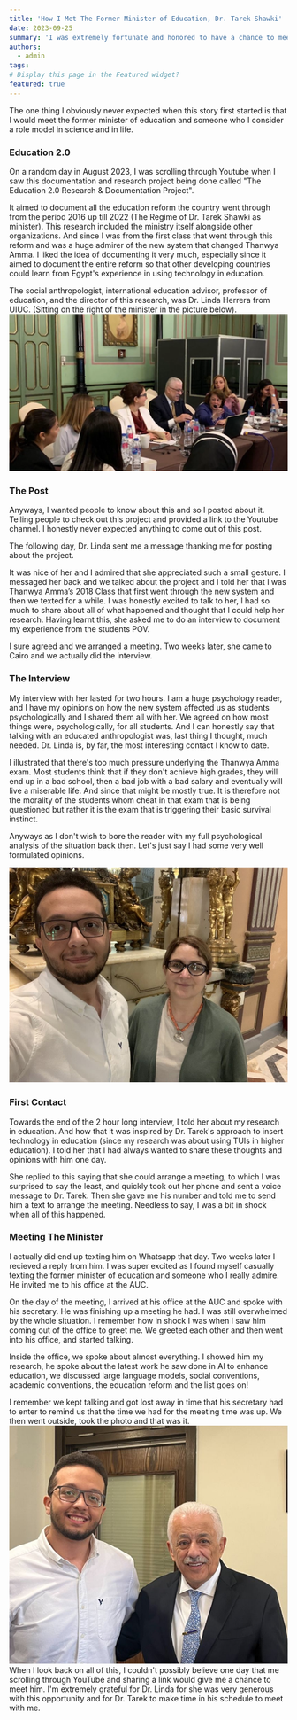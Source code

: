 ```yaml
---
title: 'How I Met The Former Minister of Education, Dr. Tarek Shawki'
date: 2023-09-25
summary: 'I was extremely fortunate and honored to have a chance to meet and talk with the AUC’s Counselor and former Minister of Higher Education, H.E. Dr. Tarek Shawki. A pioneer in education and a visionary!'
authors:
  - admin
tags: 
# Display this page in the Featured widget?
featured: true
---
```


The one thing I obviously never expected when this story first started is that I would meet the former minister of education and someone who I consider a role model in science and in life.

### Education 2.0
On a random day in August 2023, I was scrolling through Youtube when I saw this documentation and research project being done called "The Education 2.0 Research & Documentation Project".

It aimed to document all the education reform the country went through from the period 2016 up till 2022 (The Regime of Dr. Tarek Shawki as minister). This research included the ministry itself alongside other organizations. And since I was from the first class that went through this reform and was a huge admirer of the new system that changed Thanwya Amma. I liked the idea of documenting it very much, especially since it aimed to document the entire reform so that other developing countries could learn from Egypt's experience in using technology in education.

The social anthropologist, international education advisor, professor of education, and the director of this research, was Dr. Linda Herrera from UIUC. (Sitting on the right of the minister in the picture below).
![image](./32.png "From The Education 2.0 YT Channel, 'On being advisors to the Minister'")

### The Post

Anyways, I wanted people to know about this and so I posted about it. Telling people to check out this project and provided a link to the Youtube channel. I honestly never expected anything to come out of this post. 

The following day, Dr. Linda sent me a message thanking me for posting about the project. 

It was nice of her and I admired that she appreciated such a small gesture. I messaged her back and we talked about the project and I told her that I was Thanwya Amma’s 2018 Class that first went through the new system and then we texted for a while. I was honestly excited to talk to her, I had so much to share about all of what happened and thought that I could help her research. Having learnt this, she asked me to do an interview to document my experience from the students POV.

I sure agreed and we arranged a meeting. Two weeks later, she came to Cairo and we actually did the interview.


### The Interview

My interview with her lasted for two hours. I am a huge psychology reader, and I have my opinions on how the new system affected us as students psychologically and I shared them all with her. We agreed on how most things were, psychologically, for all students. And I can honestly say that talking with an educated anthropologist was, last thing I thought, much needed. Dr. Linda is, by far, the most interesting contact I know to date.

I illustrated that there's too much pressure underlying the Thanwya Amma exam. Most students think that if they don't achieve high grades, they will end up in a bad school, then a bad job with a bad salary and eventually will live a miserable life. And since that might be mostly true. It is therefore not the morality of the students whom cheat in that exam that is being questioned but rather it is the exam that is triggering their basic survival instinct. 

Anyways as I don't wish to bore the reader with my full psychological analysis of the situation back then. Let's just say I had some very well formulated opinions.

![image](./linda.jpg "Photo from the interview with Dr. Linda Herrara")
### First Contact 

Towards the end of the 2 hour long interview, I told her about my research in education. And how that it was inspired by Dr. Tarek's approach to insert technology in education (since my research was about using TUIs in higher education).  I told her that I had always wanted to share these thoughts and opinions with him one day. 

She replied to this saying that she could arrange a meeting, to which I was surprised to say the least, and quickly took out her phone and sent a voice message to Dr. Tarek.
Then she gave me his number and told me to send him a text to arrange the meeting. Needless to say, I was a bit in shock when all of this happened. 

### Meeting The Minister

I actually did end up texting him on Whatsapp that day. Two weeks later I recieved a reply from him. I was super excited as I found myself casually texting the former minister of education and someone who I really admire. He invited me to his office at the AUC. 

On the day of the meeting, I arrived at his office at the AUC and spoke with his secretary. He was finishing up a meeting he had. I was still overwhelmed by the whole situation. I remember how in shock I was when I saw him coming out of the office to greet me. We greeted each other and then went into his office, and started talking. 

Inside the office, we spoke about almost everything. I showed him my research, he spoke about the latest work he saw done in AI to enhance education, we discussed large language models, social conventions, academic conventions, the education reform and the list goes on! 

I remember we kept talking and got lost away in time that his secretary had to enter to remind us that the time we had for the meeting time was up. We then went outside, took the photo and that was it. 
![image](./featured.jpg "Photo from the interview with Dr. Tarek Shawki")
When I look back on all of this, I couldn't possibly believe one day that me scrolling through YouTube and sharing a link would give me a chance to meet him. I'm extremely grateful for Dr. Linda for she was very generous with this opportunity and for Dr. Tarek to make time in his schedule to meet with me. 
